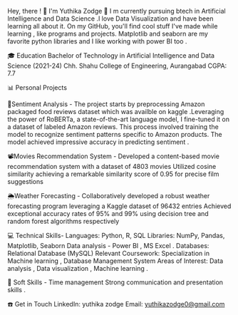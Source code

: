 Hey, there ! 👋 I'm Yuthika Zodge 🌲
I m currently pursuing btech in Artificial Intelligence and Data Science .I love Data Visualization and have been learning all about it. On my GitHub, you'll find cool stuff I've made while learning , like programs and projects. Matplotlib and seaborn are my favorite python libraries and I like working with power BI too . 


🎓 Education
Bachelor of Technology in Artificial Intelligence and Data Science (2021-24)
Chh. Shahu College of Engineering, Aurangabad
CGPA: 7.7 

📊 Personal Projects

💬Sentiment Analysis -
The project starts by preprocessing Amazon packaged food reviews dataset which was availble on kaggle .Leveraging the power of RoBERTa, a state-of-the-art language model, I fine-tuned it on a dataset of labeled Amazon reviews. This process involved training the model to recognize sentiment patterns specific to Amazon products. The model achieved impressive accuracy in predicting sentiment .

📽️Movies Recommendation System -
Developed a content-based movie recommendation system with a dataset of 4803 movies
Utilized cosine similarity achieving a remarkable similarity score of 0.95 for precise film suggestions

🌦️Weather Forecasting -
Collaboratively developed a robust weather forecasting program leveraging a Kaggle dataset of 96432 entries
Achieved exceptional accuracy rates of 95% and 99% using decision tree and random forest algorithms respectively

💻 Technical Skills-
Languages: Python, R, SQL
Libraries:  NumPy, Pandas, Matplotlib, Seaborn
Data analysis - Power BI , MS Excel .
Databases: Relational Database (MySQL)
Relevant Coursework: Specialization in Machine learning , Database Management System
Areas of Interest: Data analysis , Data visualization , Machine learning .

🧠 Soft Skills -
Time management 
Strong communication and presentation skills .

☎️ Get in Touch
LinkedIn: yuthika zodge
Email: yuthikazodge0@gmail.com


<!---
yuthika21z/yuthika21z is a ✨ special ✨ repository because its `README.md` (this file) appears on your GitHub profile.
You can click the Preview link to take a look at your changes.
--->
